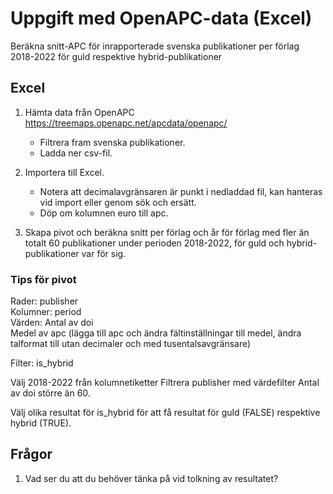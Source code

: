 # Uppgift med OpenAPC-data (Excel)
Beräkna snitt-APC för inrapporterade svenska publikationer per förlag 2018-2022 för guld respektive hybrid-publikationer

## Excel
1. Hämta data från OpenAPC  
https://treemaps.openapc.net/apcdata/openapc/

    +  Filtrera fram svenska publikationer.
    +  Ladda ner csv-fil.

2. Importera till Excel.
    + Notera att decimalavgränsaren är punkt i nedladdad fil, kan hanteras vid import eller genom sök och ersätt.
    + Döp om kolumnen euro till apc.

3. Skapa pivot och beräkna snitt per förlag och år för förlag med fler än totalt 60 publikationer under perioden 2018-2022, för guld och hybrid-publikationer var för sig.

### Tips för pivot
Rader: publisher  
Kolumner: period  
Värden: Antal av doi   
        Medel av apc (lägga till apc och ändra fältinställningar till medel, ändra talformat till utan decimaler och med tusentalsavgränsare)  

Filter: is_hybrid  

Välj 2018-2022 från kolumnetiketter
Filtrera publisher med värdefilter Antal av doi större än 60. 

Välj olika resultat för is_hybrid för att få resultat för guld (FALSE) respektive hybrid (TRUE).

## Frågor
1. Vad ser du att du behöver tänka på vid tolkning av resultatet?
